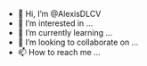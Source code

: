 - 👋 Hi, I’m @AlexisDLCV
- 👀 I’m interested in ...
- 🌱 I’m currently learning ...
- 💞️ I’m looking to collaborate on ...
- 📫 How to reach me ...

<!---
AlexisDLCV/AlexisDLCV is a ✨ special ✨ repository because its `README.md` (this file) appears on your GitHub profile.
You can click the Preview link to take a look at your changes.
--->

